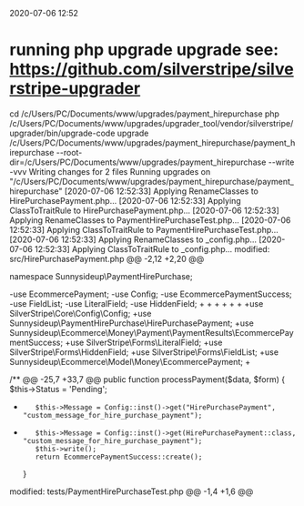 2020-07-06 12:52

# running php upgrade upgrade see: https://github.com/silverstripe/silverstripe-upgrader
cd /c/Users/PC/Documents/www/upgrades/payment_hirepurchase
php /c/Users/PC/Documents/www/upgrades/upgrader_tool/vendor/silverstripe/upgrader/bin/upgrade-code upgrade /c/Users/PC/Documents/www/upgrades/payment_hirepurchase/payment_hirepurchase  --root-dir=/c/Users/PC/Documents/www/upgrades/payment_hirepurchase --write -vvv
Writing changes for 2 files
Running upgrades on "/c/Users/PC/Documents/www/upgrades/payment_hirepurchase/payment_hirepurchase"
[2020-07-06 12:52:33] Applying RenameClasses to HirePurchasePayment.php...
[2020-07-06 12:52:33] Applying ClassToTraitRule to HirePurchasePayment.php...
[2020-07-06 12:52:33] Applying RenameClasses to PaymentHirePurchaseTest.php...
[2020-07-06 12:52:33] Applying ClassToTraitRule to PaymentHirePurchaseTest.php...
[2020-07-06 12:52:33] Applying RenameClasses to _config.php...
[2020-07-06 12:52:33] Applying ClassToTraitRule to _config.php...
modified:	src/HirePurchasePayment.php
@@ -2,12 +2,20 @@

 namespace Sunnysideup\PaymentHirePurchase;

-use EcommercePayment;
-use Config;
-use EcommercePaymentSuccess;
-use FieldList;
-use LiteralField;
-use HiddenField;
+
+
+
+
+
+
+use SilverStripe\Core\Config\Config;
+use Sunnysideup\PaymentHirePurchase\HirePurchasePayment;
+use Sunnysideup\Ecommerce\Money\Payment\PaymentResults\EcommercePaymentSuccess;
+use SilverStripe\Forms\LiteralField;
+use SilverStripe\Forms\HiddenField;
+use SilverStripe\Forms\FieldList;
+use Sunnysideup\Ecommerce\Model\Money\EcommercePayment;
+


 /**
@@ -25,7 +33,7 @@
     public function processPayment($data, $form)
     {
         $this->Status = 'Pending';
-        $this->Message = Config::inst()->get("HirePurchasePayment", "custom_message_for_hire_purchase_payment");
+        $this->Message = Config::inst()->get(HirePurchasePayment::class, "custom_message_for_hire_purchase_payment");
         $this->write();
         return EcommercePaymentSuccess::create();
     }

modified:	tests/PaymentHirePurchaseTest.php
@@ -1,4 +1,6 @@
 <?php
+
+use SilverStripe\Dev\SapphireTest;
 class PaymentHirePurchaseTest extends SapphireTest
 {
     protected $usesDatabase = false;

Writing changes for 2 files
✔✔✔